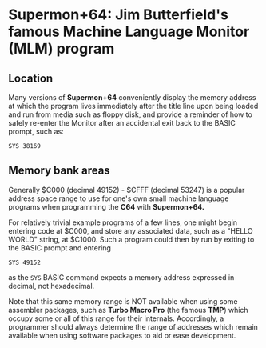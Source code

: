 # Supermon+64: Jim Butterfield's famous Machine Language Monitor (MLM) program

## Location
Many versions of **Supermon+64** conveniently display the memory address at which the program lives immediately after the title line upon being loaded and run from media such as floppy disk, and provide a reminder of how to safely re-enter the Monitor after an accidental exit back to the BASIC prompt, such as:

```BASIC
SYS 38169
```

## Memory bank areas
Generally $C000 (decimal 49152) - $CFFF (decimal 53247) is a popular address space range to use for one's own small machine language programs when programming the **C64** with **Supermon+64.**

For relatively trivial example programs of a few lines, one might begin entering code at $C000, and store any associated data, such as a "HELLO WORLD" string, at $C1000. Such a program could then by run by exiting to the BASIC prompt and entering

```BASIC
SYS 49152
```

as the ``SYS`` BASIC command expects a memory address expressed in decimal, not hexadecimal.

Note that this same memory range is NOT available when using some assembler packages, such as **Turbo Macro Pro** (the famous **TMP**) which occupy some or all of this range for their internals. Accordingly, a programmer should always determine the range of addresses which remain available when using software packages to aid or ease development.
